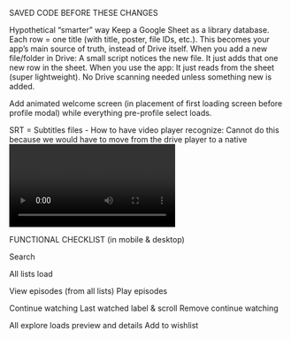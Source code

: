 SAVED CODE BEFORE THESE CHANGES

Hypothetical “smarter” way
Keep a Google Sheet as a library database.
Each row = one title (with title, poster, file IDs, etc.).
This becomes your app’s main source of truth, instead of Drive itself.
When you add a new file/folder in Drive:
A small script notices the new file.
It just adds that one new row in the sheet.
When you use the app:
It just reads from the sheet (super lightweight).
No Drive scanning needed unless something new is added.

Add animated welcome screen (in placement of first loading screen before profile modal) while everything pre-profile select loads.

SRT = Subtitles files - How to have video player recognize: Cannot do this because we would have to move from the drive player to a native <video> player, which requires drive to be public. Only way to do this would be:
Mux them in (burn or embed into the file)
	•	Use something like FFmpeg to merge subs directly into the MP4 as a caption track.
	•	Google Drive might then expose the CC button in their player.
	•	Downside: you have to re-encode every file that needs captions.



FUNCTIONAL CHECKLIST (in mobile & desktop)

Search

All lists load

View episodes (from all lists)
Play episodes

Continue watching
Last watched label & scroll
Remove continue watching

All explore loads preview and details
Add to wishlist
